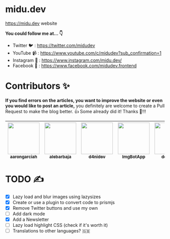 # midu.dev
https://midu.dev website

**You could follow me at... 👇**

* Twitter 🐦 : https://twitter.com/midudev
* YouTube 📹 : https://www.youtube.com/c/midudev?sub_confirmation=1
* Instagram 📸 : https://www.instagram.com/midu.dev/
* Facebook 💬 : https://www.facebook.com/midudev.frontend


# Contributors ✨

**If you find errors on the articles, you want to improve the website or even you would like to post an article,** you definitely are welcome to create a Pull Request to make the blog better. 👍 Some already did it! Thanks 🙇‍!!!

[//]: contributors

| [<img src="https://avatars0.githubusercontent.com/u/7225802?v=4" width="100px;"/><br /><sub><b>aarongarciah</b></sub>](https://github.com/aarongarciah)<br />| [<img src="https://avatars1.githubusercontent.com/u/28918805?v=4" width="100px;"/><br /><sub><b>alebarbaja</b></sub>](https://github.com/alebarbaja)<br />| [<img src="https://avatars2.githubusercontent.com/u/5173869?v=4" width="100px;"/><br /><sub><b>d4nidev</b></sub>](https://github.com/d4nidev)<br />| [<img src="https://avatars1.githubusercontent.com/u/31427850?v=4" width="100px;"/><br /><sub><b>ImgBotApp</b></sub>](https://github.com/ImgBotApp)<br />| [<img src="https://avatars1.githubusercontent.com/u/4168389?v=4" width="100px;"/><br /><sub><b>desko27</b></sub>](https://github.com/desko27)<br />| [<img src="https://avatars3.githubusercontent.com/u/39853718?v=4" width="100px;"/><br /><sub><b>glebapps</b></sub>](https://github.com/glebapps)<br />| [<img src="https://avatars3.githubusercontent.com/u/10976645?v=4" width="100px;"/><br /><sub><b>arturovm2</b></sub>](https://github.com/arturovm2)<br /> |
| :-: | :-: | :-: | :-: | :-: | :-: | :-: |

[//]: contributors

# TODO ✍️
- [x] Lazy load and blur images using lazysizes
- [x] Create or use a plugin to convert code to prismjs
- [x] Remove Twitter buttons and use my own
- [ ] Add dark mode
- [x] Add a Newsletter
- [ ] Lazy load highlight CSS (check if it's worth it)
- [ ] Translations to other languages? 🇬🇧
